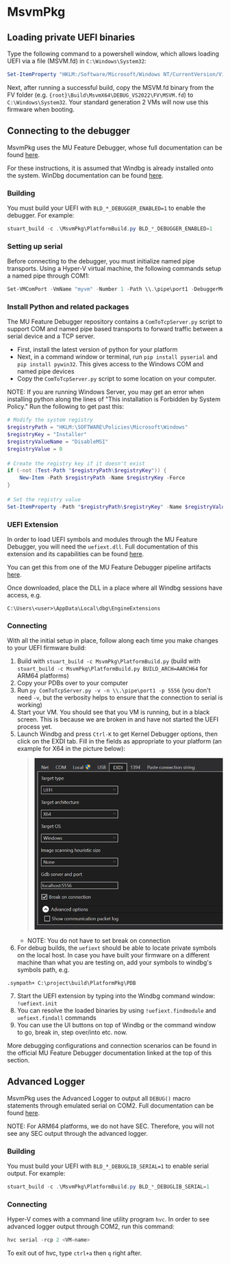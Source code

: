 # MsvmPkg

## Loading private UEFI binaries
Type the following command to a powershell window, which allows loading UEFI via a file (MSVM.fd) in `C:\Windows\System32`:

```powershell
Set-ItemProperty "HKLM:/Software/Microsoft/Windows NT/CurrentVersion/Virtualization" -Name "AllowFirmwareLoadFromFile" -Value 1 -Type DWORD | Out-Null
```

Next, after running a successful build, copy the MSVM.fd binary from the FV folder (e.g. `{root}\Build\MsvmX64\DEBUG_VS2022\FV\MSVM.fd`) to `C:\Windows\System32`. Your standard generation 2 VMs will now use this firmware when booting.



## Connecting to the debugger
MsvmPkg uses the MU Feature Debugger, whose full documentation can be found [here](https://github.com/microsoft/mu_feature_debugger/blob/HEAD/DebuggerFeaturePkg/Readme.md?plain=1). 

For these instructions, it is assumed that Windbg is already installed onto the system. WinDbg documentation can be found [here](https://learn.microsoft.com/en-us/windows-hardware/drivers/debugger/).

### Building
You must build your UEFI with `BLD_*_DEBUGGER_ENABLED=1` to enable the debugger. For example:

```powershell
stuart_build -c .\MsvmPkg\PlatformBuild.py BLD_*_DEBUGGER_ENABLED=1
```


### Setting up serial
Before connecting to the debugger, you must initialize named pipe transports. Using a Hyper-V virtual machine, the following commands setup a named pipe through COM1:

```powershell
Set-VMComPort -VmName "myvm" -Number 1 -Path \\.\pipe\port1 -DebuggerMode On
```


### Install Python and related packages
The MU Feature Debugger repository contains a `ComToTcpServer.py` script to support COM and named pipe based transports to forward traffic between a serial device and a TCP server. 

- First, install the latest version of python for your platform
- Next, in a command window or terminal, run `pip install pyserial` and `pip install pywin32`. This gives access to the Windows COM and named pipe devices
- Copy the `ComToTcpServer.py` script to some location on your computer.

NOTE: If you are running Windows Server, you may get an error when installing python along the lines of "This installation is Forbidden by System Policy." Run the following to get past this:

```powershell
# Modify the system registry
$registryPath = "HKLM:\SOFTWARE\Policies\Microsoft\Windows"
$registryKey = "Installer"
$registryValueName = "DisableMSI"
$registryValue = 0

# Create the registry key if it doesn't exist
if (-not (Test-Path "$registryPath\$registryKey")) {
    New-Item -Path $registryPath -Name $registryKey -Force
}

# Set the registry value
Set-ItemProperty -Path "$registryPath\$registryKey" -Name $registryValueName -Value $registryValue
```


### UEFI Extension
In order to load UEFI symbols and modules through the MU Feature Debugger, you will need the `uefiext.dll`. Full documentation of this extension and its capabilities can be found [here](https://github.com/microsoft/mu_feature_debugger/blob/HEAD/UefiDbgExt/readme.md).

You can get this from one of the MU Feature Debugger pipeline artifacts [here](https://github.com/microsoft/mu_feature_debugger/actions/workflows/Build-UefiExt.yaml).

Once downloaded, place the DLL in a place where all Windbg sessions have access, e.g.
```console
C:\Users\<user>\AppData\Local\dbg\EngineExtensions
```


### Connecting
With all the initial setup in place, follow along each time you make changes to your UEFI firmware build:

1. Build with `stuart_build -c MsvmPkg\PlatformBuild.py` (build with `stuart_build -c MsvmPkg\PlatformBuild.py BUILD_ARCH=AARCH64` for ARM64 platforms)
2. Copy your PDBs over to your computer
3. Run `py ComToTcpServer.py -v -n \\.\pipe\port1 -p 5556` (you don't need `-v`, but the verbosity helps to ensure that the connection to serial is working)
4. Start your VM. You should see that you VM is running, but in a black screen. This is because we are broken in and have not started the UEFI process yet.
5. Launch Windbg and press `Ctrl-K` to get Kernel Debugger options, then click on the EXDI tab. Fill in the fields as appropriate to your platform (an example for X64 in the picture below):
    > ![Windbgx EXDI UEFI](./Docs/Images/windbgx_uefi.png)
    - NOTE: You do not have to set break on connection
6. For debug builds, the `uefiext` should be able to locate private symbols on the local host. In case you have built your firmware on a different machine than what you are testing on, add your symbols to windbg's symbols path, e.g.
```console
.sympath+ C:\project\build\PlatformPkg\PDB
```
7. Start the UEFI extension by typing into the Windbg command window: `!uefiext.init`
8. You can resolve the loaded binaries by using `!uefiext.findmodule` and `uefiext.findall` commands
9. You can use the UI buttons on top of Windbg or the command window to go, break in, step over/into etc. now.

More debugging configurations and connection scenarios can be found in the official MU Feature Debugger documentation linked at the top of this section. 



## Advanced Logger

MsvmPkg uses the Advanced Logger to output all `DEBUG()` macro statements through emulated serial on COM2. Full documentation can be found [here](https://github.com/microsoft/mu_plus/tree/HEAD/AdvLoggerPkg/Docs).

NOTE: For ARM64 platforms, we do not have SEC. Therefore, you will not see any SEC output through the advanced logger.


### Building
You must build your UEFI with `BLD_*_DEBUGLIB_SERIAL=1` to enable serial output. For example:

```powershell
stuart_build -c .\MsvmPkg\PlatformBuild.py BLD_*_DEBUGLIB_SERIAL=1
```


### Connecting
Hyper-V comes with a command line utility program `hvc`. In order to see advanced logger output through COM2, run this command: 

```powershell
hvc serial -rcp 2 <VM-name>
```

To exit out of hvc, type `ctrl+a` then `q` right after.